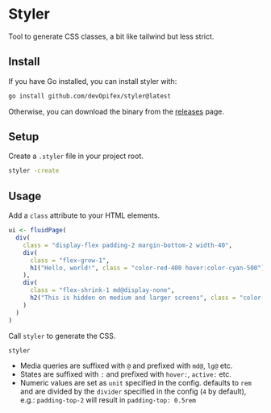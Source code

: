 # Styler

Tool to generate CSS classes, a bit like tailwind but less strict.

## Install

If you have Go installed, you can install styler with:

```bash
go install github.com/devOpifex/styler@latest
```

Otherwise, you can download the binary from the [releases](https://github.com/devOpifex/styler/releases) page.

## Setup

Create a `.styler` file in your project root.

```bash
styler -create
```

## Usage

Add a `class` attribute to your HTML elements.

```r
ui <- fluidPage(
  div(
    class = "display-flex padding-2 margin-bottom-2 width-40",
    div(
      class = "flex-grow-1",
      h1("Hello, world!", class = "color-red-400 hover:color-cyan-500")
    ),
    div(
      class = "flex-shrink-1 md@display-none",
      h2("This is hidden on medium and larger screens", class = "color-blue hover:color-green")
    )
  )
)
```

Call `styler` to generate the CSS.

```bash
styler
```

- Media queries are suffixed with `@` and prefixed with `md@`, `lg@` etc.
- States are suffixed with `:` and prefixed with `hover:`, `active:` etc.
- Numeric values are set as `unit` specified in the config. defaults to `rem`
and are divided by the `divider` specified in the config (`4` by default), 
e.g.: `padding-top-2` will result in `padding-top: 0.5rem`
